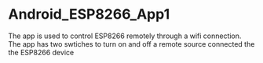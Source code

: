 # Android_ESP8266_App1
The app is used to control ESP8266 remotely through a wifi connection. The app has two swtiches to turn on and off a remote source connected the the ESP8266 device

